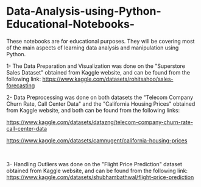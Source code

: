 # Data-Analysis-using-Python-Educational-Notebooks-
These notebooks are for educational purposes. 
They will be covering most of the main aspects of learning data analysis and manipulation using Python.



1- The Data Preparation and Visualization was done on the "Superstore Sales Dataset" obtained from Kaggle website, and can be found from the following link:
https://www.kaggle.com/datasets/rohitsahoo/sales-forecasting


2- Data Preprocessing was done on both datasets the "Telecom Company Churn Rate, Call Center Data" and the "California Housing Prices" obtained from Kaggle website, and both can be found from the following links:

https://www.kaggle.com/datasets/datazng/telecom-company-churn-rate-call-center-data

https://www.kaggle.com/datasets/camnugent/california-housing-prices


<br>

3- Handling Outliers was done on the "Flight Price Prediction" dataset obtained from Kaggle website, and can be found from the following link:
https://www.kaggle.com/datasets/shubhambathwal/flight-price-prediction
